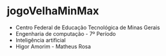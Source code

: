 # jogoVelhaMinMax

* Centro Federal de Educação Tecnológica de Minas Gerais
* Engenharia de computação - 7º Período
* Inteligência artificial
* Higor Amorim - Matheus Rosa
